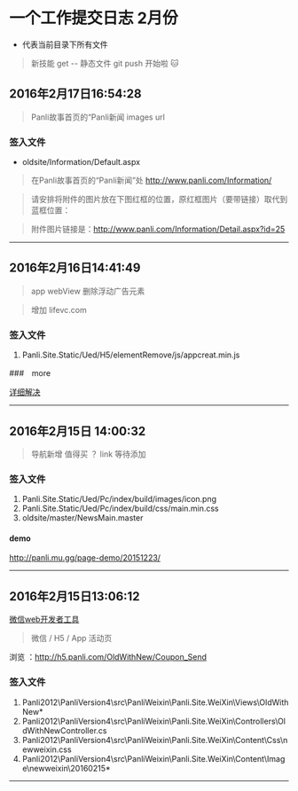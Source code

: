 # 一个工作提交日志 2月份

* 代表当前目录下所有文件

>新技能 get -- 静态文件 git push 开始啦 :cat:


## 2016年2月17日16:54:28

>Panli故事首页的“Panli新闻 images url

### 签入文件

- oldsite/Information/Default.aspx



>在Panli故事首页的“Panli新闻”处 http://www.panli.com/Information/ 

>请安排将附件的图片放在下图红框的位置，原红框图片（要带链接）取代到蓝框位置：

>附件图片链接是：http://www.panli.com/Information/Detail.aspx?id=25 


---


## 2016年2月16日14:41:49

> app webView 删除浮动广告元素

> 增加 lifevc.com


### 签入文件


1. Panli.Site.Static/Ued/H5/elementRemove/js/appcreat.min.js


###　more


[详细解决](https://github.com/browser-extensions/appRemove)



--- 

## 2016年2月15日 14:00:32

> 导航新增 值得买  ？ link 等待添加

### 签入文件

1. Panli.Site.Static/Ued/Pc/index/build/images/icon.png
2. Panli.Site.Static/Ued/Pc/index/build/css/main.min.css
3. oldsite/master/NewsMain.master

#### demo

http://panli.mu.gg/page-demo/20151223/

--- 

## 2016年2月15日13:06:12


[微信web开发者工具](http://mp.weixin.qq.com/wiki/10/e5f772f4521da17fa0d7304f68b97d7e.html)

>微信 / H5 / App 活动页

浏览 ：http://h5.panli.com/OldWithNew/Coupon_Send

### 签入文件

1. Panli2012\PanliVersion4\src\PanliWeixin\Panli.Site.WeiXin\Views\OldWithNew\*
2. Panli2012\PanliVersion4\src\PanliWeixin\Panli.Site.WeiXin\Controllers\OldWithNewController.cs
3. Panli2012\PanliVersion4\src\PanliWeixin\Panli.Site.WeiXin\Content\Css\newweixin.css
4. Panli2012\PanliVersion4\src\PanliWeixin\Panli.Site.WeiXin\Content\Image\newweixin\20160215\*

---
